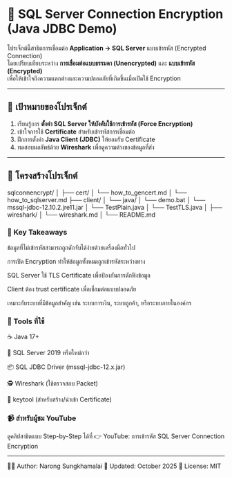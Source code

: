 # 🔐 SQL Server Connection Encryption (Java JDBC Demo)

โปรเจ็กต์นี้สาธิตการเชื่อมต่อ **Application → SQL Server** แบบเข้ารหัส (Encrypted Connection)  
โดยเปรียบเทียบระหว่าง **การเชื่อมต่อแบบธรรมดา (Unencrypted)** และ **แบบเข้ารหัส (Encrypted)**  
เพื่อให้เข้าใจถึงความแตกต่างและความปลอดภัยที่เกิดขึ้นเมื่อเปิดใช้ Encryption

---

## 🎯 เป้าหมายของโปรเจ็กต์
1. เรียนรู้การ **ตั้งค่า SQL Server ให้บังคับใช้การเข้ารหัส (Force Encryption)**
2. เข้าใจการใช้ **Certificate** สำหรับเข้ารหัสการเชื่อมต่อ
3. ฝึกการตั้งค่า **Java Client (JDBC)** ให้ยอมรับ Certificate
4. ทดสอบผลลัพธ์ด้วย **Wireshark** เพื่อดูความต่างของข้อมูลที่ส่ง

---

## 🧱 โครงสร้างโปรเจ็กต์
sqlconnencrypt/
│
├── cert/
│ └── how_to_gencert.md
│ └── how_to_sqlserver.md
├── client/
│ └── java/
│       └── demo.bat
│       └── mssql-jdbc-12.10.2.jre11.jar
│       └── TestPlain.java
│       └── TestTLS.java
│
├── wireshark/
│ └── wireshark.md
│
└── README.md


### 🧠 Key Takeaways

ข้อมูลที่ไม่เข้ารหัสสามารถถูกดักจับได้ง่ายด้วยเครื่องมือทั่วไป

การเปิด Encryption ทำให้ข้อมูลทั้งหมดถูกเข้ารหัสระหว่างทาง

SQL Server ใช้ TLS Certificate เพื่อป้องกันการดักฟังข้อมูล

Client ต้อง trust certificate เพื่อเชื่อมต่อแบบปลอดภัย

เหมาะกับระบบที่มีข้อมูลสำคัญ เช่น ระบบการเงิน, ระบบลูกค้า, หรือระบบภายในองค์กร


### 🧰 Tools ที่ใช้

☕ Java 17+

🧱 SQL Server 2019 หรือใหม่กว่า

📦 SQL JDBC Driver (mssql-jdbc-12.x.jar)

🕵️ Wireshark (ใช้ตรวจสอบ Packet)

🔑 keytool (สำหรับสร้าง/นำเข้า Certificate)


### 📹 สำหรับผู้ชม YouTube

ดูคลิปสาธิตแบบ Step-by-Step ได้ที่
👉 YouTube: การเข้ารหัส SQL Server Connection Encryption

----

🧑‍💻 Author: Narong Sungkhamalai
📅 Updated: October 2025
📂 License: MIT